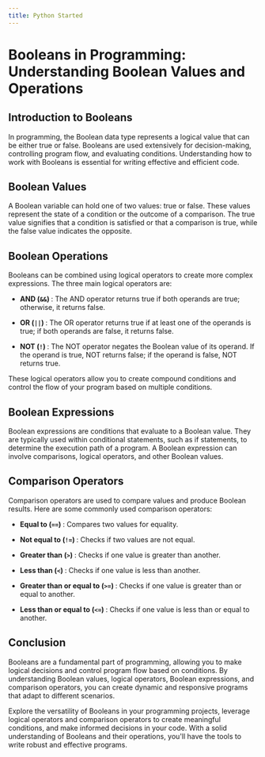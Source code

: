 ```yaml
---
title: Python Started
---
```


# Booleans in Programming: Understanding Boolean Values and Operations

## Introduction to Booleans

In programming, the Boolean data type represents a logical value that can be either true or false. Booleans are used extensively for decision-making, controlling program flow, and evaluating conditions. Understanding how to work with Booleans is essential for writing effective and efficient code.

## Boolean Values

A Boolean variable can hold one of two values: true or false. These values represent the state of a condition or the outcome of a comparison. The true value signifies that a condition is satisfied or that a comparison is true, while the false value indicates the opposite.

## Boolean Operations

Booleans can be combined using logical operators to create more complex expressions. The three main logical operators are:

- <strong> AND (`&&`) </strong> : The AND operator returns true if both operands
  are true; otherwise, it returns false.

- <strong> OR (`||`) </strong> : The OR operator returns true if at least one of
  the operands is true; if both operands are false, it returns false.

- <strong> NOT (`!`) </strong> : The NOT operator negates the Boolean value of its
  operand. If the operand is true, NOT returns false; if the operand is false, NOT
  returns true.

These logical operators allow you to create compound conditions and control the flow of your program based on multiple conditions.

## Boolean Expressions

Boolean expressions are conditions that evaluate to a Boolean value. They are typically used within conditional statements, such as if statements, to determine the execution path of a program. A Boolean expression can involve comparisons, logical operators, and other Boolean values.

## Comparison Operators

Comparison operators are used to compare values and produce Boolean results. Here are some commonly used comparison operators:

- <strong>Equal to (`==`) </strong> : Compares two values for equality.

- <strong>Not equal to (`!=`) </strong> : Checks if two values are not equal.

- <strong>Greater than (`>`) </strong> : Checks if one value is greater than another.

- <strong>Less than (`<`) </strong> : Checks if one value is less than another.

- <strong>Greater than or equal to (`>=`) </strong> : Checks if one value is greater
  than or equal to another.

- <strong>Less than or equal to (`<=`) </strong> : Checks if one value is less than or equal to another.

## Conclusion

Booleans are a fundamental part of programming, allowing you to make logical decisions and control program flow based on conditions. By understanding Boolean values, logical operators, Boolean expressions, and comparison operators, you can create dynamic and responsive programs that adapt to different scenarios.

Explore the versatility of Booleans in your programming projects, leverage logical operators and comparison operators to create meaningful conditions, and make informed decisions in your code. With a solid understanding of Booleans and their operations, you'll have the tools to write robust and effective programs.
